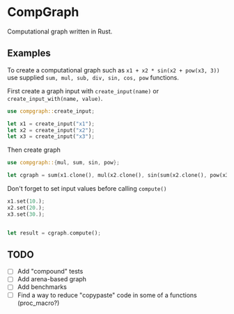 # CompGraph

Computational graph written in Rust.

## Examples


To create a computational graph such as `x1 + x2 * sin(x2 + pow(x3, 3))`  use supplied `sum, mul, sub, div, sin, cos, pow` functions.

First create a graph input with `create_input(name)` or `create_input_with(name, value)`.

```rust
use compgraph::create_input;

let x1 = create_input("x1");
let x2 = create_input("x2");
let x3 = create_input("x3");
```

Then create graph 

```rust
use compgraph::{mul, sum, sin, pow};

let cgraph = sum(x1.clone(), mul(x2.clone(), sin(sum(x2.clone(), pow(x3, 3)))))
```

Don't forget to set input values before calling `compute()`

```rust
x1.set(10.);
x2.set(20.);
x3.set(30.);


let result = cgraph.compute();
```


## TODO

 - [ ] Add "compound" tests
 - [ ] Add arena-based graph
 - [ ] Add benchmarks
 - [ ] Find a way to reduce "copypaste" code in some of a functions (proc_macro?)

